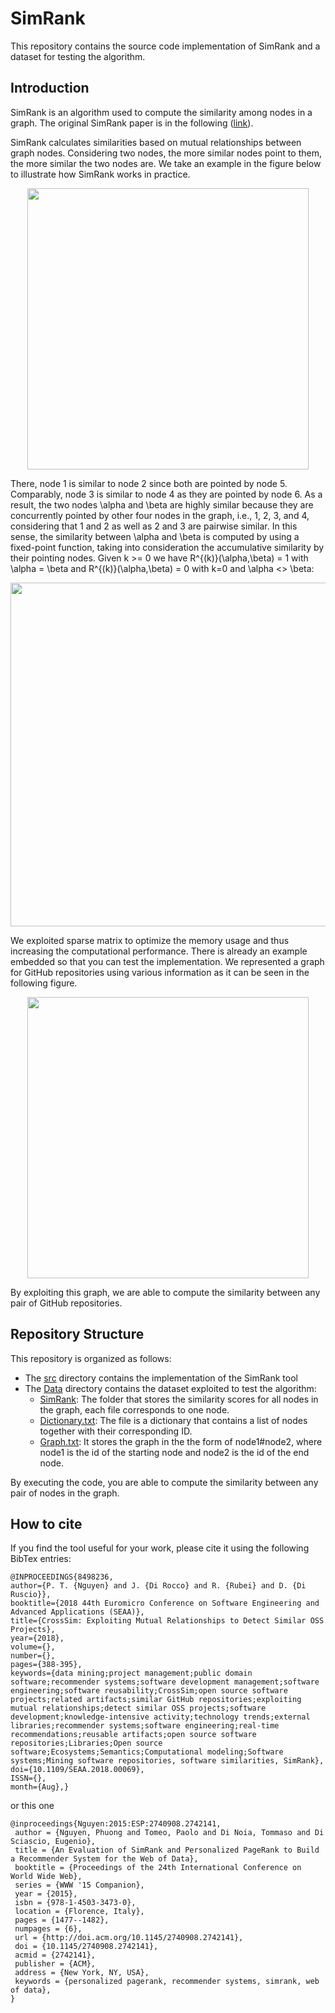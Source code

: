 
# SimRank

This repository contains the source code implementation of SimRank and a dataset for testing the algorithm.


## Introduction


SimRank is an algorithm used to compute the similarity among nodes in a graph. The original SimRank paper is in the following ([link](http://ilpubs.stanford.edu:8090/508/1/2001-41.pdf)).


SimRank calculates similarities based on mutual relationships between graph nodes. Considering two nodes, the more similar nodes point to them, the more similar the two nodes are. We take an example in the figure below to illustrate how SimRank works in practice.

<p align="center">
<img src="https://github.com/phuongthanhnguyen/SimRank/blob/master/Data/SimRank.png" width="450">
</p>


There, node 1 is similar to node 2 since both are pointed by node 5. Comparably, node 3 is similar to node 4 as they are pointed by node 6. As a result, the two nodes \alpha and \beta are highly similar because they are concurrently pointed by other four nodes in the graph, i.e., 1, 2, 3, and 4, considering that 1 and 2 as well as 2 and 3 are pairwise similar. In this sense, the similarity between \alpha and \beta is computed by using a fixed-point function, taking into consideration the accumulative similarity by their pointing nodes. Given k >= 0 we have R^{(k)}(\alpha,\beta) = 1 with \alpha = \beta and R^{(k)}(\alpha,\beta) = 0 with k=0 and \alpha <> \beta:

<p align="center">
<img src="https://github.com/phuongthanhnguyen/SimRank/blob/master/Data/SimRankFormula.png" width="550">
</p>

We exploited sparse matrix to optimize the memory usage and thus increasing the computational performance. There is already an example embedded so that you can test the implementation. We represented a graph for GitHub repositories using various information as it can be seen in the following figure.

<p align="center">
<img src="https://github.com/phuongthanhnguyen/SimRank/blob/master/Data/Graph.png" width="450">
</p> 


By exploiting this graph, we are able to compute the similarity between any pair of GitHub repositories.


## Repository Structure

This repository is organized as follows:

* The [src](./src) directory contains the implementation of the SimRank tool	
* The [Data](./Data) directory contains the dataset exploited to test the algorithm:
	* [SimRank](./SimRank): The folder that stores the similarity scores for all nodes in the graph, each file corresponds to one node.
	* [Dictionary.txt](./Data/Dictionary.txt): The file is a dictionary that contains a list of nodes together with their corresponding ID.
	* [Graph.txt](./Data/Graph.txt): It stores the graph in the the form of node1#node2, where node1 is the id of the starting node and node2 is the id of the end node.
	

By executing the code, you are able to compute the similarity between any pair of nodes in the graph.

## How to cite
If you find the tool useful for your work, please cite it using the following BibTex entries:

```
@INPROCEEDINGS{8498236, 
author={P. T. {Nguyen} and J. {Di Rocco} and R. {Rubei} and D. {Di Ruscio}}, 
booktitle={2018 44th Euromicro Conference on Software Engineering and Advanced Applications (SEAA)}, 
title={CrossSim: Exploiting Mutual Relationships to Detect Similar OSS Projects}, 
year={2018}, 
volume={}, 
number={}, 
pages={388-395}, 
keywords={data mining;project management;public domain software;recommender systems;software development management;software engineering;software reusability;CrossSim;open source software projects;related artifacts;similar GitHub repositories;exploiting mutual relationships;detect similar OSS projects;software development;knowledge-intensive activity;technology trends;external libraries;recommender systems;software engineering;real-time recommendations;reusable artifacts;open source software repositories;Libraries;Open source software;Ecosystems;Semantics;Computational modeling;Software systems;Mining software repositories, software similarities, SimRank}, 
doi={10.1109/SEAA.2018.00069}, 
ISSN={}, 
month={Aug},} 

```

or this one

```
@inproceedings{Nguyen:2015:ESP:2740908.2742141,
 author = {Nguyen, Phuong and Tomeo, Paolo and Di Noia, Tommaso and Di Sciascio, Eugenio},
 title = {An Evaluation of SimRank and Personalized PageRank to Build a Recommender System for the Web of Data},
 booktitle = {Proceedings of the 24th International Conference on World Wide Web},
 series = {WWW '15 Companion},
 year = {2015},
 isbn = {978-1-4503-3473-0},
 location = {Florence, Italy},
 pages = {1477--1482},
 numpages = {6},
 url = {http://doi.acm.org/10.1145/2740908.2742141},
 doi = {10.1145/2740908.2742141},
 acmid = {2742141},
 publisher = {ACM},
 address = {New York, NY, USA},
 keywords = {personalized pagerank, recommender systems, simrank, web of data},
} 
```
